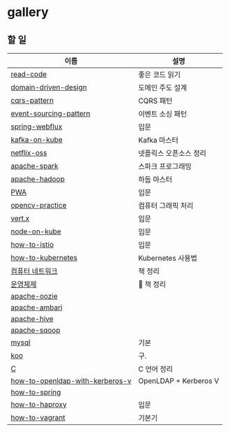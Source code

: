 # gallery

## 할 일

| 이름 | 설명 |
|---|---|
| [read-code](https://github.com/rurumimic/read-code) | 좋은 코드 읽기 |
| [domain-driven-design](https://github.com/rurumimic/domain-driven-design) | 도메인 주도 설계 |
| [cqrs-pattern](https://github.com/rurumimic/cqrs-pattern) | CQRS 패턴 |
| [event-sourcing-pattern](https://github.com/rurumimic/event-sourcing-pattern) | 이벤트 소싱 패턴 |
| [spring-webflux](https://github.com/rurumimic/spring-webflux) | 입문 |
| [kafka-on-kube](https://github.com/rurumimic/kafka-on-kube) | Kafka 마스터 |
| [netflix-oss](https://github.com/rurumimic/netflix-oss) | 넷플릭스 오픈소스 정리 |
| [apache-spark](https://github.com/rurumimic/apache-spark) | 스파크 프로그래밍 |
| [apache-hadoop](https://github.com/rurumimic/apache-hadoop) | 하둡 마스터 |
| [PWA](https://github.com/rurumimic/pwa) | 입문 |
| [opencv-practice](https://github.com/rurumimic/opencv-practice) | 컴퓨터 그래픽 처리 |
| [vert.x](https://github.com/rurumimic/vert.x) | 입문 |
| [node-on-kube](https://github.com/rurumimic/node-on-kube) | 입문 |
| [how-to-istio](https://github.com/rurumimic/how-to-istio) | 입문 |
| [how-to-kubernetes](https://github.com/rurumimic/how-to-kubernetes) | Kubernetes 사용법 |
| [컴퓨터 네트워크](https://github.com/rurumimic/Computer-Networking-A-Top-Down-Approach) | 책 정리 |
| [운영체제](https://github.com/rurumimic/Operating-System-Concepts) | 🦕 책 정리 |
| [apache-oozie](https://github.com/rurumimic/apache-oozie) |  |
| [apache-ambari](https://github.com/rurumimic/apache-ambari) |  |
| [apache-hive](https://github.com/rurumimic/apache-hive) |  |
| [apache-sqoop](https://github.com/rurumimic/apache-sqoop) |  |
| [mysql](https://github.com/rurumimic/mysql) | 기본 |
| [koo](https://github.com/rurumimic/koo) | 구. |
| [C](https://github.com/rurumimic/C) | C 언어 정리 |
| [how-to-openldap-with-kerberos-v](https://github.com/rurumimic/how-to-openldap-with-kerberos-v) | OpenLDAP + Kerberos V |
| [how-to-spring](https://github.com/rurumimic/how-to-spring) |  |
| [how-to-haproxy](https://github.com/rurumimic/how-to-haproxy) | 입문 |
| [how-to-vagrant](https://github.com/rurumimic/how-to-vagrant) | 기본기 |
